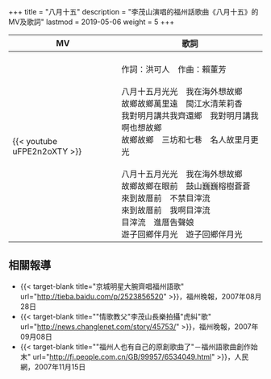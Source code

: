 +++
title = "八月十五"
description = "李茂山演唱的福州話歌曲《八月十五》的MV及歌詞"
lastmod = 2019-05-06
weight = 5
+++

MV  | 歌詞  
--------------|-------
{{< youtube uFPE2n2oXTY >}}|<br/> 作詞：洪可人　作曲：賴董芳<br/><br/>八月十五月光光　我在海外想故鄉<br/>故鄉故鄉萬里遠　閩江水清茉莉香<br/>我對明月講共我齊還鄉　我對明月講我啊也想故鄉<br/>故鄉故鄉　三坊和七巷　名人故里月更光<br/><br/>八月十五月光光　我在海外想故鄉<br/>故鄉故鄉在眼前　鼓山巍巍榕樹蒼蒼<br/>來到故厝前　不禁目滓流<br/>來到故厝前　我啊目滓流<br/>目滓流　進厝告聲娘<br/>遊子回鄉伴月光　遊子回鄉伴月光

## 相關報導
* {{< target-blank title="京城明星大腕齊唱福州語歌" url="http://tieba.baidu.com/p/2523856520" >}}，福州晚報，2007年08月28日
* {{< target-blank title="\"情歌教父\"李茂山長樂拍攝\"虎糾\"歌" url="http://news.changlenet.com/story/45753/" >}}，福州晚報，2007年09月08日
* {{< target-blank title="\"福州人也有自己的原創歌曲了\"－福州語歌曲創作始末" url="http://fj.people.com.cn/GB/99957/6534049.html" >}}，人民網，2007年11月15日


